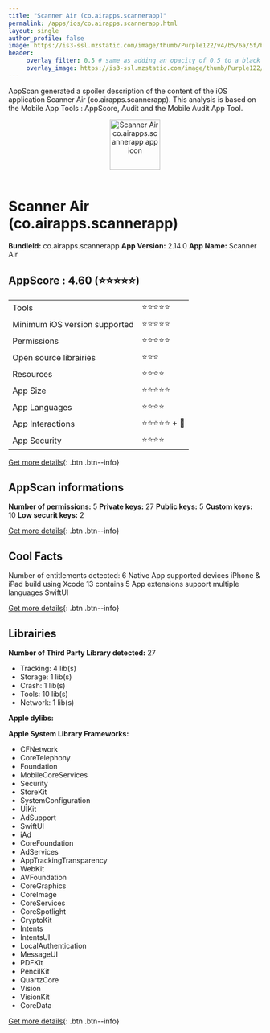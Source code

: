 ```yaml
---
title: "Scanner Air (co.airapps.scannerapp)"
permalink: /apps/ios/co.airapps.scannerapp.html
layout: single
author_profile: false
image: https://is3-ssl.mzstatic.com/image/thumb/Purple122/v4/b5/6a/5f/b56a5fa8-712c-4350-2e37-3c47b9637a74/AppIcon-0-1x_U007emarketing-0-7-0-0-85-220-0.png/512x512bb.jpg
header: 
     overlay_filter: 0.5 # same as adding an opacity of 0.5 to a black background
     overlay_image: https://is3-ssl.mzstatic.com/image/thumb/Purple122/v4/b5/6a/5f/b56a5fa8-712c-4350-2e37-3c47b9637a74/AppIcon-0-1x_U007emarketing-0-7-0-0-85-220-0.png/512x512bb.jpg
---
```

AppScan generated a spoiler description of the content of the iOS application Scanner Air (co.airapps.scannerapp). This analysis is based on the Mobile App Tools : AppScore, Audit and the Mobile Audit App Tool.

  
  
<div style="text-align: center;"><img src="https://is3-ssl.mzstatic.com/image/thumb/Purple122/v4/b5/6a/5f/b56a5fa8-712c-4350-2e37-3c47b9637a74/AppIcon-0-1x_U007emarketing-0-7-0-0-85-220-0.png/512x512bb.jpg" width="100" height="100" alt="Scanner Air co.airapps.scannerapp app icon"></div></br>
  
# Scanner Air (co.airapps.scannerapp)

**BundleId:** co.airapps.scannerapp
**App Version:** 2.14.0
**App Name:** Scanner Air


## AppScore : 4.60 (⭐️⭐️⭐️⭐️⭐️) 

<table>
<tr><td> Tools </td><td> ⭐️⭐️⭐️⭐️⭐️ </td></tr>
<tr><td> Minimum iOS version supported </td><td> ⭐️⭐️⭐️⭐️⭐️ </td></tr>
<tr><td> Permissions </td><td> ⭐️⭐️⭐️⭐️⭐️ </td></tr>
<tr><td> Open source librairies </td><td> ⭐️⭐️⭐️ </td></tr>
<tr><td> Resources </td><td> ⭐️⭐️⭐️⭐️ </td></tr>
<tr><td> App Size </td><td> ⭐️⭐️⭐️⭐️⭐️ </td></tr>
<tr><td> App Languages </td><td> ⭐️⭐️⭐️⭐️ </td></tr>
<tr><td> App Interactions </td><td> ⭐️⭐️⭐️⭐️⭐️ + 🌟 </td></tr>
<tr><td> App Security </td><td> ⭐️⭐️⭐️⭐️ </td></tr>
</table>

[Get more details](/pricing.html){: .btn .btn--info}  
  
## AppScan informations 

**Number of permissions:** 5
**Private keys:** 27
**Public keys:** 5
**Custom keys:** 10
**Low securit keys:** 2
  
[Get more details](/pricing.html){: .btn .btn--info}

## Cool Facts

Number of entitlements detected: 6
Native App
supported devices iPhone & iPad
build using Xcode 13
contains 5 App extensions
support multiple languages
SwiftUI
  
[Get more details](/pricing.html){: .btn .btn--info}

## Librairies 
**Number of Third Party Library detected:** 27
- Tracking: 4 lib(s)
- Storage: 1 lib(s)
- Crash: 1 lib(s)
- Tools: 10 lib(s)
- Network: 1 lib(s)

**Apple dylibs:**


**Apple System Library Frameworks:**
- CFNetwork
- CoreTelephony
- Foundation
- MobileCoreServices
- Security
- StoreKit
- SystemConfiguration
- UIKit
- AdSupport
- SwiftUI
- iAd
- CoreFoundation
- AdServices
- AppTrackingTransparency
- WebKit
- AVFoundation
- CoreGraphics
- CoreImage
- CoreServices
- CoreSpotlight
- CryptoKit
- Intents
- IntentsUI
- LocalAuthentication
- MessageUI
- PDFKit
- PencilKit
- QuartzCore
- Vision
- VisionKit
- CoreData


  
[Get more details](/pricing.html){: .btn .btn--info}

